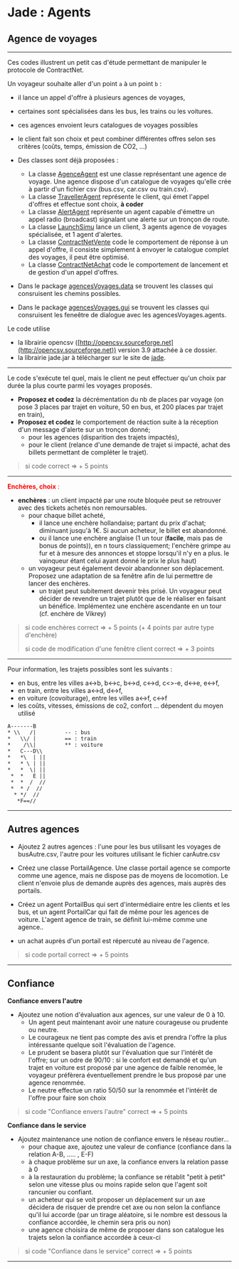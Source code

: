 # Jade : Agents 

## Agence de voyages

---

Ces codes illustrent un petit cas d'étude permettant de manipuler le protocole de ContractNet.

Un voyageur souhaite aller d'un point `a` à un point `b` :
- il lance un appel d'offre à plusieurs agences de voyages, 
- certaines sont spécialisées dans les bus, les trains ou les voitures.
- ces agences envoient leurs catalogues de voyages possibles
- le client fait son choix et peut combiner différentes offres selon ses critères (coûts, temps, émission de CO2, ...)


- Des classes sont déjà proposées : 
    - La classe [AgenceAgent](https://github.com/EmmanuelADAM/jade/blob/master/agentsVoyage/agents/AgenceAgent.java) est une classe représentant une agence de voyage. Une agence dispose d'un catalogue de voyages qu'elle crée à partir d'un fichier csv (bus.csv, car.csv ou train.csv).
    - La classe [TravellerAgent](https://github.com/EmmanuelADAM/jade/blob/master/agentsVoyage/agents/TravellerAgent.java) représente le client, qui émet l'appel d'offres et effectue sont choix, **à coder**
    - La classe [AlertAgent](https://github.com/EmmanuelADAM/jade/blob/master/agentsVoyage/agents/AlertAgent.java) représente un agent capable d'émettre un appel radio (broadcast) signalant une alerte sur un tronçon de route.
    - La classe [LaunchSimu](https://github.com/EmmanuelADAM/jade/blob/master/agentsVoyage/launch/LaunchSimu.java) lance un client, 3 agents agence de voyages spécialisée, et 1 agent d'alertes.
    - La classe [ContractNetVente](https://github.com/EmmanuelADAM/jade/blob/master/agentsVoyage/comportements/ContractNetVente.java) code le comportement de réponse à un appel d'offre, il consiste simplement à envoyer le catalogue complet des voyages, il peut être optimisé.
    - La classe [ContractNetAchat](https://github.com/EmmanuelADAM/jade/blob/master/agentsVoyage/comportements/ContractNetAchat.java) code le comportement de lancement et de gestion d'un appel d'offres.  

- Dans le package [agencesVoyages.data](https://github.com/EmmanuelADAM/jade/tree/master/agentsVoyage/data) se trouvent les classes qui consruisent les chemins possibles.
- Dans le package [agencesVoyages.gui](https://github.com/EmmanuelADAM/jade/tree/master/agentsVoyage/gui) se trouvent les classes qui consruisent les feneêtre de dialogue avec les agencesVoyages.agents.

Le code utilise 
 - la librairie opencsv ([http://opencsv.sourceforge.net](http://opencsv.sourceforge.net)) version 3.9 attachée à ce dossier.
 - la librairie jade.jar à télécharger sur le site de [jade](https://jade.tilab.com).
-----
Le code s'exécute tel quel, mais le client ne peut effectuer qu'un choix par durée la plus courte parmi les voyages proposés.  
-  **Proposez et codez** la décrémentation du nb de places par voyage (on pose 3 places par trajet en voiture, 50 en bus, et 200 places par trajet en train),
-  **Proposez et codez** le comportement de réaction suite à la réception d'un message d'alerte sur un tronçon donné; 
   - pour les agences (disparition des trajets impactés), 
   - pour le client (relance d'une demande de trajet si impacté, achat des billets permettant de compléter le trajet). 

> si code correct => + 5 points

-----

<span style='color:red'>**Enchères, choix** : </span>
- **enchères** : un client impacté par une route bloquée peut se retrouver avec des tickets achetés non remoursables.
  - pour chaque billet acheté, 
     - il lance une enchère hollandaise; partant du prix d'achat; diminuant jusqu'à 1€. Si aucun acheteur, le billet est abandonné.
     - ou il lance une enchère anglaise (1 un tour (**facile**, mais pas de bonus de points)), en n tours classiquement; l'enchère grimpe au fur et à mesure des annonces et stoppe lorsqu'il n'y en a plus. le vainqueur étant celui ayant donné le prix le plus haut)
  - un voyageur peut également devoir abandonner son déplacement. Proposez une adaptation de sa fenêtre afin de lui permettre de lancer des enchères.
    - un trajet peut subitement devenir très prisé. Un voyageur peut décider de revendre un trajet plutôt que de le réaliser en faisant un bénéfice. Implémentez une enchère ascendante en un tour (cf. enchère de Vikrey)

> si code enchères correct => + 5 points (+ 4 points par autre type d'enchère)
> 
> si code de modification d'une fenêtre client correct => + 3 points

---

Pour information, les trajets possibles sont les suivants : 
- en bus, entre les villes a<->b, b<->c, b<->d, c<->d, c<>-e, d<->e, e<->f, 
- en train, entre les villes a<->d, d<->f, 
- en voiture (covoiturage), entre les villes a<->f, c<->f
- les coûts, vitesses, émissions de co2, confort ... dépendent du moyen utilisé

```
A-------B
* \\   /|         -- : bus
*   \\/ |         == : train
*    /\\|         ** : voiture
*   C---D\\
*   *\  | ||
*   * \ | ||
*   *  \| || 
 *  *   E ||
 *  *  /  //
 *  * /  //
  * */  //
   *F==//
```

---

## Autres agences 
- Ajoutez 2 autres agences : l'une pour les bus utilisant les voyages de busAutre.csv, l'autre pour les voitures utilisant le fichier carAutre.csv
- Créez une classe PortailAgence. Une classe portail agence se comporte comme une agence, mais ne dispose pas de moyens de locomotion. Le client n'envoie plus de demande auprès des agences, mais auprès des portails.
- Créez un agent PortailBus qui sert d'intermédiaire entre les clients et les bus, et un agent PortailCar qui fait de même pour les agences de voiture. L'agent agence de train, se définit lui-même comme une agence..

- un achat auprès d'un portail est répercuté au niveau de l'agence.

> si code portail correct => + 5 points

---
## Confiance

**Confiance envers l'autre**

- Ajoutez une notion d'évaluation aux agences, sur une valeur de 0 à 10. 
  - Un agent peut maintenant avoir une nature courageuse ou prudente ou neutre.
  - Le courageux ne tient pas compte des avis et prendra l'offre la plus intéressante quelque soit l'évaluation de l'agence.
  - Le prudent se basera plutôt sur l'évaluation que sur l'intérêt de l'offre; sur un odre de 90/10 : si le confort est demandé et qu'un trajet en voiture est proposé par une agence de faible renomée, le voyageur préfèrera éventuellement prendre le bus proposé par une agence renommée.
  - Le neutre effectue un ratio 50/50 sur la renommée et l'intérêt de l'offre pour faire son choix

> si code "Confiance envers l'autre" correct => + 5 points

**Confiance dans le service**
- Ajoutez maintenance une notion de confiance envers le réseau routier...
  - pour chaque axe, ajoutez une valeur de confiance (confiance dans la relation A-B, ..... , E-F)
  - à chaque problème sur un axe, la confiance envers la relation passe à 0
  - à la restauration du problème; la confiance se rétablit "petit à petit" selon une vitesse plus ou moins rapide selon que l'agent soit rancunier ou confiant.
  - un acheteur qui se voit proposer un déplacement sur un axe décidera de risquer de prendre cet axe ou non selon la confiance qu'il lui accorde (par un tirage aléatoire, si le nombre est dessous la confiance accordée, le chemin sera pris ou non)
  - une agence choisira de même de proposer dans son catalogue les trajets selon la confiance accordée à ceux-ci 

> si code "Confiance dans le service" correct => + 5 points

---

